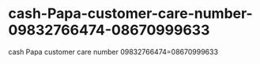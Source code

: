 # cash-Papa-customer-care-number-09832766474-08670999633
cash Papa customer care number 09832766474=08670999633
